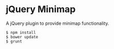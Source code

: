 jQuery Minimap
==============

A jQuery plugin to provide minimap functionality.

```
$ npm install
$ bower update
$ grunt
```

